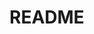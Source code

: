 # README

<figure><img src="https://images.unsplash.com/photo-1707991462791-ec2b1520aa2d?crop=entropy&#x26;cs=srgb&#x26;fm=jpg&#x26;ixid=M3wxOTcwMjR8MHwxfHJhbmRvbXx8fHx8fHx8fDE3MTA1Nzg0NTl8&#x26;ixlib=rb-4.0.3&#x26;q=85" alt=""><figcaption></figcaption></figure>
